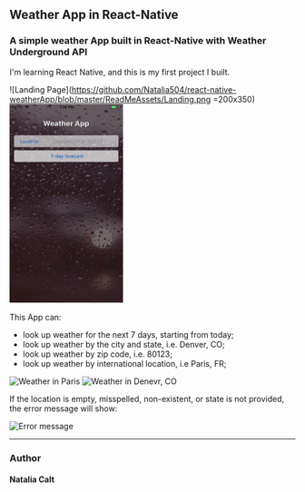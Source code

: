 ## Weather App in React-Native

### A simple weather App built in React-Native with Weather Underground API
I'm learning React Native, and this is my first project I built. 

![Landing Page](https://github.com/Natalia504/react-native-weatherApp/blob/master/ReadMeAssets/Landing.png =200x350)
<img src="./ReadMeAssets/Landing.png" width="200" height="350">

This App can:
* look up weather for the next 7 days, starting from today;
* look up weather by the city and state, i.e. Denver, CO;
* look up weather by zip code, i.e. 80123;
* look up weather by international location, i.e Paris, FR;

![Weather in Paris](https://github.com/Natalia504/react-native-weatherApp/blob/master/ReadMeAssets/Paris.png)
![Weather in Denevr, CO](https://github.com/Natalia504/react-native-weatherApp/blob/master/ReadMeAssets/Denver.png)

If the location is empty, misspelled, non-existent, or state is not provided, the error message will show:

![Error message](https://github.com/Natalia504/react-native-weatherApp/blob/master/ReadMeAssets/Error.png)

*** 

### Author

#### Natalia Calt
